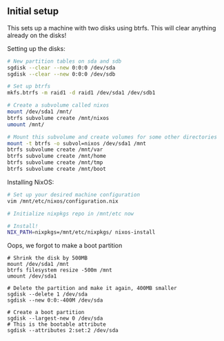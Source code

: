 ## Initial setup

This sets up a machine with two disks using btrfs. This will clear anything
already on the disks!

Setting up the disks:

```sh
# New partition tables on sda and sdb
sgdisk --clear --new 0:0:0 /dev/sda
sgdisk --clear --new 0:0:0 /dev/sdb

# Set up btrfs
mkfs.btrfs -m raid1 -d raid1 /dev/sda1 /dev/sdb1

# Create a subvolume called nixos
mount /dev/sda1 /mnt/
btrfs subvolume create /mnt/nixos
umount /mnt/

# Mount this subvolume and create volumes for some other directories
mount -t btrfs -o subvol=nixos /dev/sda1 /mnt
btrfs subvolume create /mnt/var
btrfs subvolume create /mnt/home
btrfs subvolume create /mnt/tmp
btrfs subvolume create /mnt/boot
```

Installing NixOS:

```sh
# Set up your desired machine configuration
vim /mnt/etc/nixos/configuration.nix

# Initialize nixpkgs repo in /mnt/etc now

# Install!
NIX_PATH=nixpkgs=/mnt/etc/nixpkgs/ nixos-install
```

Oops, we forgot to make a boot partition
```
# Shrink the disk by 500MB
mount /dev/sda1 /mnt
btrfs filesystem resize -500m /mnt
umount /dev/sda1

# Delete the partition and make it again, 400MB smaller
sgdisk --delete 1 /dev/sda
sgdisk --new 0:0:-400M /dev/sda

# Create a boot partition
sgdisk --largest-new 0 /dev/sda
# This is the bootable attribute
sgdisk --attributes 2:set:2 /dev/sda
```
